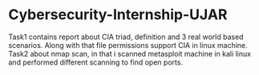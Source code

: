 # Cybersecurity-Internship-UJAR
Task1 contains report about CIA triad, definition and 3 real world based scenarios. Along with that file permissions support CIA in linux machine.
Task2 about nmap scan, in that i scanned metasploit machine in kali linux and performed different scanning to find open ports.
